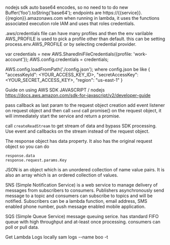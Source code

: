 nodejs sdk auto base64 encodes, so no need to to do new Buffer('foo').toString('base64');
endpoints are https://{{service}}.{{region}}.amazonaws.com
when running in lambda, it uses the functions associated execution role IAM and uses that roles credentials.

.aws/credentials file can have many profiles and then the env varilable AWS_PROFILE is used to pick a profile other than default. this can be setting process.env.AWS_PROFILE or by selecting credential provider.

var credentials = new AWS.SharedIniFileCredentials({profile: 'work-account'});
AWS.config.credentials = credentials;

AWS.config.loadFromPath('./config.json');
where config.json be like 
{ "accessKeyId": <YOUR_ACCESS_KEY_ID>, "secretAccessKey": <YOUR_SECRET_ACCESS_KEY>, "region": "us-east-1" }

Guide on using AWS SDK JAVASCRIPT / nodejs
https://docs.aws.amazon.com/sdk-for-javascript/v2/developer-guide

pass callback as last param to the request object creation
add event listener on request object and then call `send`
call promise() on the request object, it will immediately start the service and return a promise.

call `createReadStream` to get stream of data and bypass SDK processing.
Use event and callbacks on the stream instead of the request object.


The response object has data property. It also has the original request object so you can do
```
response.data
response.request.params.Key
```

JSON is an object which is an unordered collection of name value pairs. It is also an array which is an ordered collection of values.

SNS (Simple Notification Service) is a web service to manage delivery of messages from subscribers to consumers. Publishers asynchronously send message to a topic and consumers can subscribe to topics and will be notified. Subscribers can be a lambda function, email address, SMS enabled phone number, push message enabled mobile application.

SQS (Simple Queue Service) message queuing serice. has standard FIFO queue with high throughput and at-least once processing. consumers can poll or pull data.

Get Lambda Logs locally
sam logs --name boo -t
